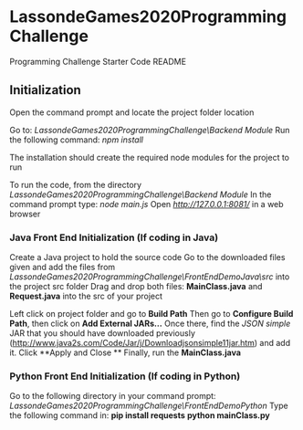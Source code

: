 # LassondeGames2020ProgrammingChallenge

Programming Challenge Starter Code README

## Initialization
Open the command prompt and locate the project folder location

Go to: _LassondeGames2020ProgrammingChallenge\Backend Module_
Run the following command: *npm install*

The installation should create the required node modules for the project to run

To run the code, from the directory _LassondeGames2020ProgrammingChallenge\Backend Module_ 
In the command prompt type: *node main.js*
Open _http://127.0.0.1:8081/_ in a web browser

### Java Front End Initialization (If coding in Java)
Create a Java project to hold the source code
Go to the downloaded files given and add the files from _LassondeGames2020ProgrammingChallenge\FrontEndDemoJava\src_ into the project src folder
Drag and drop both files: **MainClass.java** and **Request.java** into the src of your project

Left click on project folder and go to **Build Path**
Then go to **Configure Build Path**, then click on **Add External JARs…**
Once there, find the _JSON simple_ JAR that you should have downloaded previously (http://www.java2s.com/Code/Jar/j/Downloadjsonsimple11jar.htm) and add it.
Click **Apply and Close **
Finally, run the **MainClass.java** 

### Python Front End Initialization (If coding in Python)
Go to the following directory in your command prompt: _LassondeGames2020ProgrammingChallenge\FrontEndDemoPython_
Type the following command in:
**pip install requests**
**python mainClass.py**




